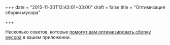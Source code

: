 +++
date = "2015-11-30T13:43:01+03:00"
draft = false
title = "Оптимизация сборки мусора"

+++

<p>Несколько советов, которые <a href="http://www.cockroachlabs.com/blog/how-to-optimize-garbage-collection-in-go/">помогут вам оптимизировать сборку мусора</a> в вашем приложении.</p>

